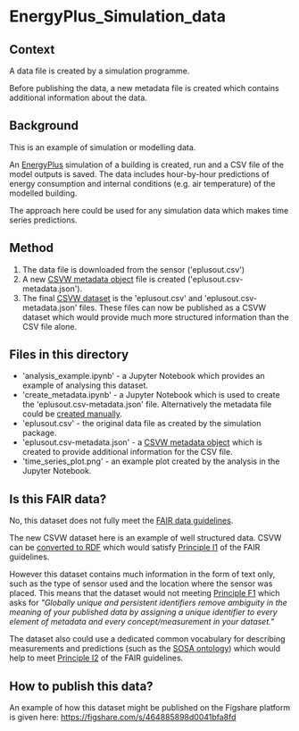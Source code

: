 # EnergyPlus_Simulation_data

## Context

A data file is created by a simulation programme. 

Before publishing the data, a new metadata file is created which contains additional information about the data.

## Background

This is an example of simulation or modelling data.

An [EnergyPlus](https://energyplus.net/) simulation of a building is created, run and a CSV file of the model outputs is saved. The data includes hour-by-hour predictions of energy consumption and internal conditions (e.g. air temperature) of the modelled building.

The approach here could be used for any simulation data which makes time series predictions.

## Method

1. The data file is downloaded from the sensor ('eplusout.csv')
2. A new [CSVW metadata object](https://www.w3.org/TR/2015/REC-tabular-metadata-20151217/) file is created ('eplusout.csv-metadata.json'). 
3. The final [CSVW dataset](https://www.stevenfirth.com/csv-on-the-web-an-introduction/) is the 'eplusout.csv' and 'eplusout.csv-metadata.json' files. These files can now be published as a CSVW dataset which would provide much more structured information than the CSV file alone.

## Files in this directory

- 'analysis_example.ipynb' - a Jupyter Notebook which provides an example of analysing this dataset.
- 'create_metadata.ipynb' - a Jupyter Notebook which is used to create the 'eplusout.csv-metadata.json' file. Alternatively the metadata file could be [created manually](https://www.stevenfirth.com/csv-on-the-web-creating-descriptive-metadata-files/).
- 'eplusout.csv' - the original data file as created by the simulation package.
- 'eplusout.csv-metadata.json' - a [CSVW metadata object](https://www.w3.org/TR/2015/REC-tabular-metadata-20151217/) which is created to provide additional information for the CSV file.
- 'time_series_plot.png' - an example plot created by the analysis in the Jupyter Notebook. 

## Is this FAIR data?

No, this dataset does not fully meet the [FAIR data guidelines](https://www.go-fair.org/fair-principles/).

The new CSVW dataset here is an example of well structured data. CSVW can be [converted to RDF](https://www.w3.org/TR/tabular-data-primer/#transformation) which would satisfy [Principle I1](https://www.go-fair.org/fair-principles/i1-metadata-use-formal-accessible-shared-broadly-applicable-language-knowledge-representation/) of the FAIR guidelines. 

However this dataset contains much information in the form of text only, such as the type of sensor used and the location where the sensor was placed. This means that the dataset would not meeting [Principle F1](https://www.go-fair.org/fair-principles/f1-meta-data-assigned-globally-unique-persistent-identifiers/) which asks for *"Globally unique and persistent identifiers remove ambiguity in the meaning of your published data by assigning a unique identifier to every element of metadata and every concept/measurement in your dataset."* 

The dataset also could use a dedicated common vocabulary for describing measurements and predictions (such as the [SOSA ontology](https://www.w3.org/TR/vocab-ssn/)) which would help to meet [Principle I2](https://www.go-fair.org/fair-principles/i2-metadata-use-vocabularies-follow-fair-principles/) of the FAIR guidelines.

## How to publish this data?

An example of how this dataset might be published on the Figshare platform is given here: https://figshare.com/s/464885898d0041bfa8fd

